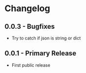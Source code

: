 # Changelog

## 0.0.3 - Bugfixes

* Try to catch if json is string or dict

## 0.0.1 - Primary Release

* First public release
